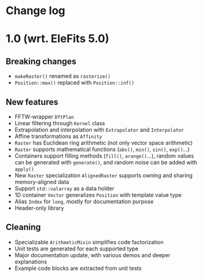 # Change log

# 1.0 (wrt. EleFits 5.0)

## Breaking changes

* `makeRaster()` renamed as `rasterize()`
* `Position::max()` replaced with `Position::inf()`

## New features

* FFTW-wrapper `DftPlan`
* Linear filtering through `Kernel` class
* Extrapolation and interpolation with `Extrapolator` and `Interpolator`
* Affine transformations as `Affinity`
* `Raster` has Euclidean ring arithmetic (not only vector space arithmetic)
* `Raster` supports mathematical functions (`abs()`, `min()`, `sin()`, `exp()`...)
* Containers support filling methods (`fill()`, `arange()`...),
  random values can be generated with `generate()`,
  and random noise can be added with `apply()`
* New `Raster` specialization `AlignedRaster` supports owning and sharing memory-aligned data
* Support `std::valarray` as a data holder
* 1D container `Vector` generalizes `Position` with template value type
* Alias `Index` for `long`, mostly for documentation purpose
* Header-only library

## Cleaning

* Specializable `ArithmeticMixin` simplifies code factorization
* Unit tests are generated for each supported type
* Major documentation update, with various demos and deeper explanations
* Example code blocks are extracted from unit tests
